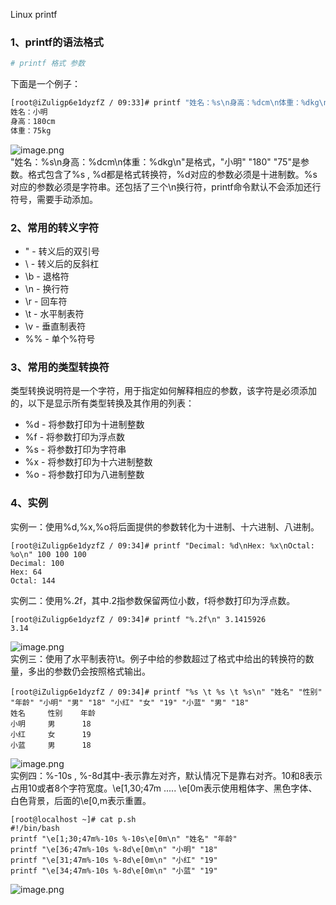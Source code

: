 Linux printf
<a name="lr3tU"></a>
### 1、printf的语法格式
```bash
# printf 格式 参数
```
下面是一个例子：
```bash
[root@iZuligp6e1dyzfZ / 09:33]# printf "姓名：%s\n身高：%dcm\n体重：%dkg\n" "小明" "180" "75"
姓名：小明
身高：180cm
体重：75kg
```
![image.png](https://cdn.nlark.com/yuque/0/2020/png/396745/1598578691300-fd175881-144f-434f-b0e5-f0f2ed8e933f.png#align=left&display=inline&height=110&originHeight=331&originWidth=3323&size=322678&status=done&style=none&width=1107.6666666666667)<br />"姓名：%s\n身高：%dcm\n体重：%dkg\n"是格式，"小明" "180" "75"是参数。格式包含了%s , %d都是格式转换符，%d对应的参数必须是十进制数。%s对应的参数必须是字符串。还包括了三个\n换行符，printf命令默认不会添加还行符号，需要手动添加。
<a name="koASL"></a>
### 2、常用的转义字符

- \" - 转义后的双引号
- \\ - 转义后的反斜杠
- \b - 退格符
- \n - 换行符
- \r - 回车符
- \t - 水平制表符
- \v - 垂直制表符
- %% - 单个%符号
<a name="Wre70"></a>
### 3、常用的类型转换符
类型转换说明符是一个字符，用于指定如何解释相应的参数，该字符是必须添加的，以下是显示所有类型转换及其作用的列表：

- %d - 将参数打印为十进制整数
- %f - 将参数打印为浮点数
- %s - 将参数打印为字符串
- %x - 将参数打印为十六进制整数
- %o - 将参数打印为八进制整数
<a name="UIbiY"></a>
### 4、实例
实例一：使用%d,%x,%o将后面提供的参数转化为十进制、十六进制、八进制。
```
[root@iZuligp6e1dyzfZ / 09:34]# printf "Decimal: %d\nHex: %x\nOctal: %o\n" 100 100 100
Decimal: 100
Hex: 64
Octal: 144
```
实例二：使用%.2f，其中.2指参数保留两位小数，f将参数打印为浮点数。
```
[root@iZuligp6e1dyzfZ / 09:34]# printf "%.2f\n" 3.1415926
3.14
```
![image.png](https://cdn.nlark.com/yuque/0/2020/png/396745/1598578725725-fa68a6a3-f698-40c5-b457-01c10aa9ad86.png#align=left&display=inline&height=73&originHeight=218&originWidth=3323&size=179660&status=done&style=none&width=1107.6666666666667)<br />实例三：使用了水平制表符\t。例子中给的参数超过了格式中给出的转换符的数量，多出的参数仍会按照格式输出。
```
[root@iZuligp6e1dyzfZ / 09:34]# printf "%s \t %s \t %s\n" "姓名" "性别" "年龄" "小明" "男" "18" "小红" "女" "19" "小蓝" "男" "18"
姓名     性别    年龄
小明     男      18
小红     女      19
小蓝     男      18
```
![image.png](https://cdn.nlark.com/yuque/0/2020/png/396745/1598578789040-2d2f8cdf-b035-4940-9127-da2a2a1db3ed.png#align=left&display=inline&height=145&originHeight=435&originWidth=3323&size=468324&status=done&style=none&width=1107.6666666666667)<br />实例四：%-10s , %-8d其中-表示靠左对齐，默认情况下是靠右对齐。10和8表示占用10或者8个字符宽度。\e[1,30;47m ..... \e[0m表示使用粗体字、黑色字体、白色背景，后面的\e[0,m表示重置。
```
[root@localhost ~]# cat p.sh 
#!/bin/bash
printf "\e[1;30;47m%-10s %-10s\e[0m\n" "姓名" "年龄"
printf "\e[36;47m%-10s %-8d\e[0m\n" "小明" "18"
printf "\e[31;47m%-10s %-8d\e[0m\n" "小红" "19"
printf "\e[34;47m%-10s %-8d\e[0m\n" "小蓝" "19"
```
![image.png](https://cdn.nlark.com/yuque/0/2020/png/396745/1598578839495-aef29887-1d69-461f-bf3b-36965644ec60.png#align=left&display=inline&height=253&originHeight=758&originWidth=3323&size=830672&status=done&style=none&width=1107.6666666666667)
